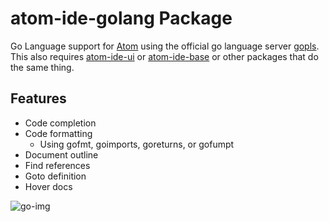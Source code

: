 # atom-ide-golang Package

Go Language support for [Atom](https://atom.io/) using the official go language server [gopls](https://github.com/golang/tools/tree/master/gopls).
This also requires [atom-ide-ui](https://atom.io/packages/atom-ide-ui) or [atom-ide-base](https://atom.io/packages/atom-ide-base) or other packages that do the same thing.

## Features
- Code completion
- Code formatting
    - Using gofmt, goimports, goreturns, or gofumpt
- Document outline
- Find references
- Goto definition
- Hover docs

![go-img](https://user-images.githubusercontent.com/41878499/104673627-bae48e00-56a7-11eb-82b4-0bfb096ed7a9.PNG)
